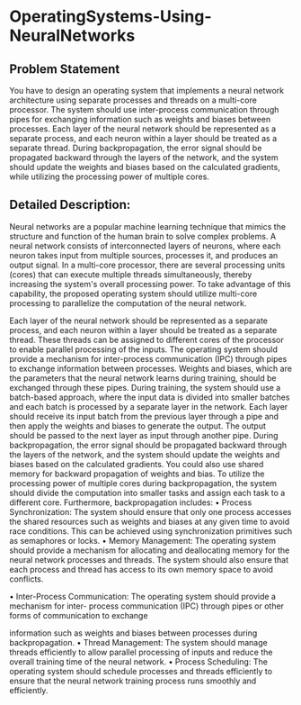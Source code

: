 # OperatingSystems-Using-NeuralNetworks
## Problem Statement
You have to design an operating system that implements a neural network architecture using separate
processes and threads on a multi-core processor. The system should use inter-process communication
through pipes for exchanging information such as weights and biases between processes. Each layer of
the neural network should be represented as a separate process, and each neuron within a layer should
be treated as a separate thread. During backpropagation, the error signal should be propagated backward
through the layers of the network, and the system should update the weights and biases based on the
calculated gradients, while utilizing the processing power of multiple cores.

## Detailed Description:
Neural networks are a popular machine learning technique that mimics the structure and function of the
human brain to solve complex problems. A neural network consists of interconnected layers of neurons,
where each neuron takes input from multiple sources, processes it, and produces an output signal.
In a multi-core processor, there are several processing units (cores) that can execute multiple threads
simultaneously, thereby increasing the system's overall processing power. To take advantage of this
capability, the proposed operating system should utilize multi-core processing to parallelize the
computation of the neural network.

Each layer of the neural network should be represented as a separate process, and each neuron within a
layer should be treated as a separate thread. These threads can be assigned to different cores of the
processor to enable parallel processing of the inputs.
The operating system should provide a mechanism for inter-process communication (IPC) through pipes
to exchange information between processes. Weights and biases, which are the parameters that the
neural network learns during training, should be exchanged through these pipes.
During training, the system should use a batch-based approach, where the input data is divided into
smaller batches and each batch is processed by a separate layer in the network. Each layer should receive
its input batch from the previous layer through a pipe and then apply the weights and biases to generate
the output. The output should be passed to the next layer as input through another pipe.
During backpropagation, the error signal should be propagated backward through the layers of the
network, and the system should update the weights and biases based on the calculated gradients. You
could also use shared memory for backward propagation of weights and bias. To utilize the processing
power of multiple cores during backpropagation, the system should divide the computation into smaller
tasks and assign each task to a different core.
Furthermore, backpropagation includes:
• Process Synchronization: The system should ensure that only one process accesses the shared
resources such as weights and biases at any given time to avoid race conditions. This can be
achieved using synchronization primitives such as semaphores or locks.
• Memory Management: The operating system should provide a mechanism for allocating and
deallocating memory for the neural network processes and threads. The system should also
ensure that each process and thread has access to its own memory space to avoid conflicts.

• Inter-Process Communication: The operating system should provide a mechanism for inter-
process communication (IPC) through pipes or other forms of communication to exchange

information such as weights and biases between processes during backpropagation.
• Thread Management: The system should manage threads efficiently to allow parallel processing
of inputs and reduce the overall training time of the neural network.
• Process Scheduling: The operating system should schedule processes and threads efficiently to
ensure that the neural network training process runs smoothly and efficiently.
